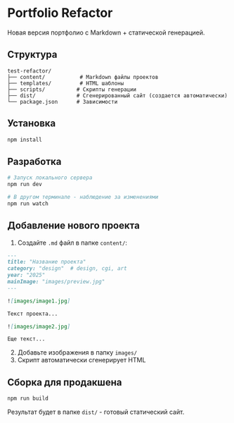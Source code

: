 # Portfolio Refactor

Новая версия портфолио с Markdown + статической генерацией.

## Структура

```
test-refactor/
├── content/           # Markdown файлы проектов
├── templates/         # HTML шаблоны
├── scripts/          # Скрипты генерации
├── dist/             # Сгенерированный сайт (создается автоматически)
└── package.json      # Зависимости
```

## Установка

```bash
npm install
```

## Разработка

```bash
# Запуск локального сервера
npm run dev

# В другом терминале - наблюдение за изменениями
npm run watch
```

## Добавление нового проекта

1. Создайте `.md` файл в папке `content/`:

```markdown
---
title: "Название проекта"
category: "design"  # design, cgi, art
year: "2025"
mainImage: "images/preview.jpg"
---

![images/image1.jpg]

Текст проекта...

![images/image2.jpg]

Еще текст...
```

2. Добавьте изображения в папку `images/`
3. Скрипт автоматически сгенерирует HTML

## Сборка для продакшена

```bash
npm run build
```

Результат будет в папке `dist/` - готовый статический сайт.
